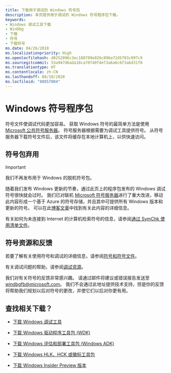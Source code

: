 ```yaml
---
title: 下载用于调试的 Windows 符号包
description: 本页提供用于调试的 Windows 符号程序包下载。
keywords:
- Windows 调试工具下载
- WinDbg
- 下载
- 符号
- 下载符号
ms.date: 04/26/2018
ms.localizationpriority: High
ms.openlocfilehash: d0252096c3ec188709e026c896a72d5703c097c9
ms.sourcegitcommit: 53a947d6ada18ca70f40f4e73a6a6c6f3abd31f0
ms.translationtype: HT
ms.contentlocale: zh-CN
ms.lasthandoff: 08/10/2020
ms.locfileid: "88057004"
---
```

# <a name="windows-symbol-packages"></a>Windows 符号程序包

符号文件使调试代码更加容易。 获取 Windows 符号的最简单方法是使用 [Microsoft 公共符号服务器](microsoft-public-symbols.md)。 符号服务器根据需要为调试工具提供符号。 从符号服务器下载符号文件后，该文件将缓存在本地计算机上，以供快速访问。 

## <a name="symbol-package-deprecation"></a>符号包弃用

> [!IMPORTANT]
> 我们不再发布用于 Windows 的脱机符号包。
>
> 随着我们发布 Windows 更新的节奏，通过此页上的程序包发布的 Windows 调试符号很快就会过时。
> 我们已对联机 [Microsoft 符号服务器](microsoft-public-symbols.md)进行了重大改进，移动此内容形成一个基于 Azure 的符号存储，并且其中可提供所有 Windows 版本和更新的符号。 
> 可以在此[博客文章](https://blogs.msdn.microsoft.com/windbg/2017/10/18/update-on-microsofts-symbol-server/)中找到有关此内容的详细信息。
>
> 有关如何为未连接到 Internet 的计算机检索符号的信息，请参阅[通过 SymChk 使用清单文件](using-a-manifest-file-with-symchk.md)。

## <a name="symbol-resources-and-feedback"></a>符号资源和反馈

若要了解有关使用符号和调试的详细信息，请参阅[符号和符号文件](symbols-and-symbol-files.md)。

有关调试问题的帮助，请参阅[调试资源](debugging-resources.md)。

我们对有关符号的反馈非常感兴趣。 请通过邮件将建议或错误报告发送至 [windbgfb@microsoft.com](mailto:windbgfb@microsoft.com)。 我们不会通过此地址提供技术支持，但是你的反馈将帮助我们规划以后对符号的更改，并使它们以后对你更有用。

## <a name="looking-for-related-downloads"></a>查找相关下载？

- [下载 Windows 调试工具](debugger-download-tools.md)

- [下载 Windows 驱动程序工具包 (WDK)](https://docs.microsoft.com/windows-hardware/drivers/download-the-wdk)

- [下载 Windows 评估和部署工具包 (Windows ADK)](https://docs.microsoft.com/windows-hardware/get-started/adk-install)

- [下载 Windows HLK、HCK 或徽标工具包](https://docs.microsoft.com/windows-hardware/test/hlk/windows-hardware-lab-kit)

- [下载 Windows Insider Preview 版本](https://insider.windows.com/)
